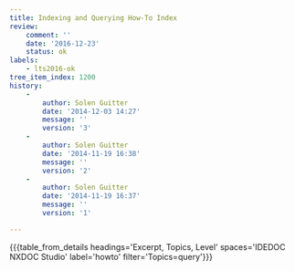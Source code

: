 ```yaml
---
title: Indexing and Querying How-To Index
review:
    comment: ''
    date: '2016-12-23'
    status: ok
labels:
    - lts2016-ok
tree_item_index: 1200
history:
    -
        author: Solen Guitter
        date: '2014-12-03 14:27'
        message: ''
        version: '3'
    -
        author: Solen Guitter
        date: '2014-11-19 16:38'
        message: ''
        version: '2'
    -
        author: Solen Guitter
        date: '2014-11-19 16:37'
        message: ''
        version: '1'

---
```

{{{table_from_details headings='Excerpt, Topics, Level' spaces='IDEDOC NXDOC Studio' label='howto' filter='Topics=query'}}}

&nbsp;

&nbsp;
